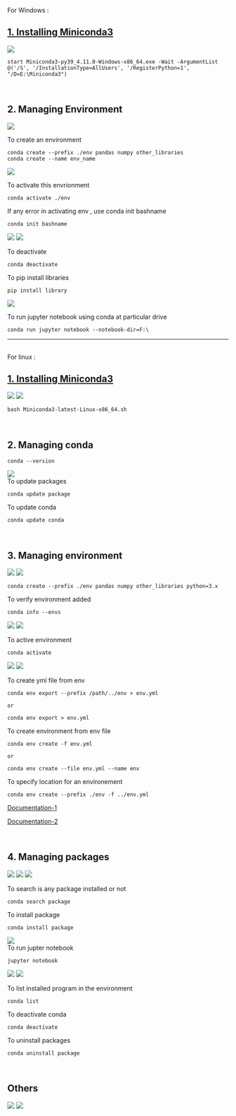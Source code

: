 For Windows :

## [1. Installing Miniconda3](https://docs.conda.io/en/latest/miniconda.html)


<img src="./images/windows/cmd_install.png" >
<br>

```
start Miniconda3-py39_4.11.0-Windows-x86_64.exe -Wait -ArgumentList @('/S', '/InstallationType=AllUsers', '/RegisterPython=1', "/D=E:\Miniconda3")
```
<br>

## 2. Managing Environment
<img src="images/windows/conda-env.png"  />

To create an environment
```
conda create --prefix ./env pandas numpy other_libraries
conda create --name env_name
```
<img src="images/windows/env_create.png"  />

To activate this envrionment
```
conda activate ./env
```
If any error in activating env , use conda init bashname
```
conda init bashname
```

<img src="./images/windows/conda_init.png" />

<img src="./images/windows/conda_activate.png" />
<br>

To deactivate 
```
conda deactivate
```

To pip install libraries
```
pip install library
```
<img src="./images/windows/pip_install.png" />

To run jupyter notebook using conda at particular drive
```
conda run jupyter notebook --notebook-dir=F:\
```

---

<br>
For linux :
<br>

## [1. Installing Miniconda3](https://docs.conda.io/en/latest/miniconda.html)



<img src="./images/ubuntu/bash-install.png" />

<img src="./images/ubuntu/cmd-install.png" />
<br>

```
bash Miniconda3-latest-Linux-x86_64.sh 
```
<br>

## 2. Managing conda
```
conda --version
```
<img src="./images/ubuntu/update-package.png"/> \
To update packages
```
conda update package
```

To update conda
```
conda update conda
```

<br>

## 3. Managing environment

<img src="./images/ubuntu/conda-env.png" />

<img src="./images/ubuntu/conda-env1.png" />
<br>

```
conda create --prefix ./env pandas numpy other_libraries python=3.x
```

To verify environment added 
```
conda info --envs
```

<img src="./images/ubuntu/conda-activate.png" />

<img src="./images/ubuntu/conda-env1.png" />
<br>

To active environment
```
conda activate
```

<img src="./images/ubuntu/install-jupyter.png" />

<img src="./images/ubuntu/create-envfile.png" />

<br>

To create yml file from env
```
conda env export --prefix /path/../env > env.yml 

or 

conda env export > env.yml
```

To create environment from env file
```
conda env create -f env.yml 

or

conda env create --file env.yml --name env
```
To specify location for an environement
```
conda env create --prefix ./env -f ../env.yml
```


[Documentation-1](https://docs.conda.io/projects/conda/en/latest/user-guide/getting-started.html)

[Documentation-2](https://docs.conda.io/projects/conda/en/latest/user-guide/tasks/manage-environments.html)

<br>

## 4. Managing packages


<img src="./images/ubuntu/install-jupyter.png" />

<img src="./images/ubuntu/conda-search.png" />

<img src="./images/ubuntu/search-info.png" />
<br>

To search is any package installed or not

```
conda search package
```
To install package
```
conda install package
```

<img src="./images/ubuntu/run-jupyter.png" />

<br>
To run jupter notebook

```
jupyter notebook
```


<img src="./images/ubuntu/conda-list.png" />

<img src="./images/ubuntu/conda-deactivate.png" />
<br>

To list installed program in the environment
```
conda list
```
To deactivate conda 
```
conda deactivate
```
To uninstall packages
```
conda uninstall package
```
<br>

## Others

<img src="./images/ubuntu/other.png" />

<img src="./images/ubuntu/other1.png" />
<br>
